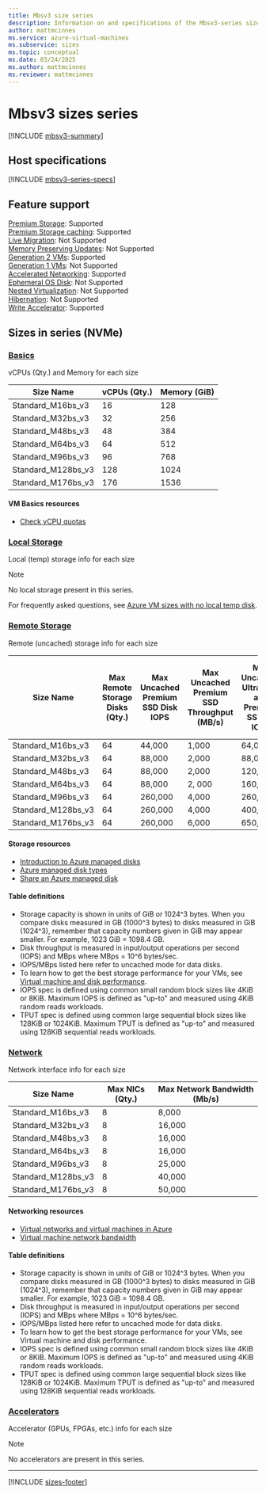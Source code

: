```yaml
---
title: Mbsv3 size series
description: Information on and specifications of the Mbsv3-series sizes
author: mattmcinnes
ms.service: azure-virtual-machines
ms.subservice: sizes
ms.topic: conceptual
ms.date: 03/24/2025
ms.author: mattmcinnes
ms.reviewer: mattmcinnes
---
```


# Mbsv3 sizes series

[!INCLUDE [mbsv3-summary](./includes/mbsv3-series-summary.md)]

## Host specifications
[!INCLUDE [mbsv3-series-specs](./includes/mbsv3-series-specs.md)]

## Feature support
[Premium Storage](../../premium-storage-performance.md): Supported <br>[Premium Storage caching](../../premium-storage-performance.md): Supported <br>[Live Migration](../../maintenance-and-updates.md): Not Supported <br>[Memory Preserving Updates](../../maintenance-and-updates.md): Not Supported <br>[Generation 2 VMs](../../generation-2.md): Supported <br>[Generation 1 VMs](../../generation-2.md): Not Supported <br>[Accelerated Networking](/azure/virtual-network/create-virtual-machine-accelerated-networking): Supported <br>[Ephemeral OS Disk](../../ephemeral-os-disks.md): Not Supported <br>[Nested Virtualization](/virtualization/hyper-v-on-windows/user-guide/nested-virtualization): Not Supported <br>[Hibernation](../../hibernate-resume.md): Not Supported <br> [Write Accelerator](/azure/virtual-machines/how-to-enable-write-accelerator): Supported

## Sizes in series (NVMe)

### [Basics](#tab/sizebasic)

vCPUs (Qty.) and Memory for each size

| Size Name | vCPUs (Qty.) | Memory (GiB) |
| --- | --- | --- |
| Standard_M16bs_v3 | 16 | 128 |
| Standard_M32bs_v3 | 32 | 256 |
| Standard_M48bs_v3 | 48 | 384 |
| Standard_M64bs_v3 | 64 | 512 |
| Standard_M96bs_v3 | 96 | 768 |
| Standard_M128bs_v3 | 128 | 1024 |
| Standard_M176bs_v3 | 176 | 1536 |

#### VM Basics resources
- [Check vCPU quotas](../../../virtual-machines/quotas.md)

### [Local Storage](#tab/sizestoragelocal)

Local (temp) storage info for each size

> [!NOTE]
> No local storage present in this series.
>
> For frequently asked questions, see [Azure VM sizes with no local temp disk](../../azure-vms-no-temp-disk.yml).



### [Remote Storage](#tab/sizestorageremote)

Remote (uncached) storage info for each size

| Size Name | Max Remote Storage Disks (Qty.) | Max Uncached Premium SSD Disk IOPS | Max Uncached Premium SSD Throughput (MB/s) | Max Uncached Ultra Disk and Premium SSD v2 IOPS | Max Uncached Ultra Disk and Premium SSD v2 Throughput (MB/s) |
| --- | --- | --- | --- | --- | --- |
| Standard_M16bs_v3 | 64 | 44,000 | 1,000 | 64,000 | 1,000 |
| Standard_M32bs_v3 | 64 | 88,000 | 2,000 | 88,000 | 2,000 |
| Standard_M48bs_v3 | 64 | 88,000 | 2,000 | 120,000 | 2,000 |
| Standard_M64bs_v3 | 64 | 88,000 | 2, 000 | 160,000 | 2, 000 |
| Standard_M96bs_v3 | 64 | 260,000 | 4,000 | 260,000 | 4,000 |
| Standard_M128bs_v3 | 64 | 260,000 | 4,000 | 400,000 | 4,000 |
| Standard_M176bs_v3 | 64 | 260,000 | 6,000 | 650,000 | 6,000 |

#### Storage resources
- [Introduction to Azure managed disks](../../../virtual-machines/managed-disks-overview.md)
- [Azure managed disk types](../../../virtual-machines/disks-types.md)
- [Share an Azure managed disk](../../../virtual-machines/disks-shared.md)

#### Table definitions
- Storage capacity is shown in units of GiB or 1024^3 bytes. When you compare disks measured in GB (1000^3 bytes) to disks measured in GiB (1024^3), remember that capacity numbers given in GiB may appear smaller. For example, 1023 GiB = 1098.4 GB.
- Disk throughput is measured in input/output operations per second (IOPS) and MBps where MBps = 10^6 bytes/sec.
- IOPS/MBps listed here refer to uncached mode for data disks.
- To learn how to get the best storage performance for your VMs, see [Virtual machine and disk performance](/azure/virtual-machines/disks-performance).
- IOPS spec is defined using common small random block sizes like 4KiB or 8KiB. Maximum IOPS is defined as "up-to" and measured using 4KiB random reads workloads.
- TPUT spec is defined using common large sequential block sizes like 128KiB or 1024KiB. Maximum TPUT is defined as "up-to" and measured using 128KiB sequential reads workloads.


### [Network](#tab/sizenetwork)

Network interface info for each size

| Size Name | Max NICs (Qty.) | Max Network Bandwidth (Mb/s) |
| --- | --- | --- |
| Standard_M16bs_v3 | 8 | 8,000 |
| Standard_M32bs_v3 | 8 | 16,000 |
| Standard_M48bs_v3 | 8 | 16,000 |
| Standard_M64bs_v3 | 8 | 16,000 |
| Standard_M96bs_v3 | 8 | 25,000 |
| Standard_M128bs_v3 | 8 | 40,000 |
| Standard_M176bs_v3 | 8 | 50,000 |

#### Networking resources
- [Virtual networks and virtual machines in Azure](/azure/virtual-network/network-overview)
- [Virtual machine network bandwidth](/azure/virtual-network/virtual-machine-network-throughput)

#### Table definitions
- Storage capacity is shown in units of GiB or 1024^3 bytes. When you compare disks measured in GB (1000^3 bytes) to disks measured in GiB (1024^3), remember that capacity numbers given in GiB may appear smaller. For example, 1023 GiB = 1098.4 GB.
- Disk throughput is measured in input/output operations per second (IOPS) and MBps where MBps = 10^6 bytes/sec.
- IOPS/MBps listed here refer to uncached mode for data disks.
- To learn how to get the best storage performance for your VMs, see Virtual machine and disk performance.
- IOPS spec is defined using common small random block sizes like 4KiB or 8KiB. Maximum IOPS is defined as "up-to" and measured using 4KiB random reads workloads.
- TPUT spec is defined using common large sequential block sizes like 128KiB or 1024KiB. Maximum TPUT is defined as "up-to" and measured using 128KiB sequential reads workloads.

### [Accelerators](#tab/sizeaccelerators)

Accelerator (GPUs, FPGAs, etc.) info for each size

> [!NOTE]
> No accelerators are present in this series.

---

[!INCLUDE [sizes-footer](../includes/sizes-footer.md)]
